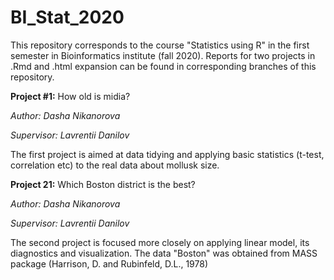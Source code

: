 # BI_Stat_2020

This repository corresponds to the course "Statistics using R" in the first semester in Bioinformatics institute (fall 2020). Reports for two projects in .Rmd and .html expansion can be found in corresponding branches of this repository.

**Project #1:** How old is midia?

*Author: Dasha Nikanorova*

*Supervisor: Lavrentii Danilov*

The first project is aimed at data tidying and applying basic statistics (t-test, correlation etc) to the real data about mollusk size. 

**Project 21:** Which Boston district is the best?

*Author: Dasha Nikanorova*

*Supervisor: Lavrentii Danilov*

The second project is focused more closely on applying linear model, its diagnostics and visualization. The data "Boston" was obtained from MASS package (Harrison, D. and Rubinfeld, D.L., 1978)

